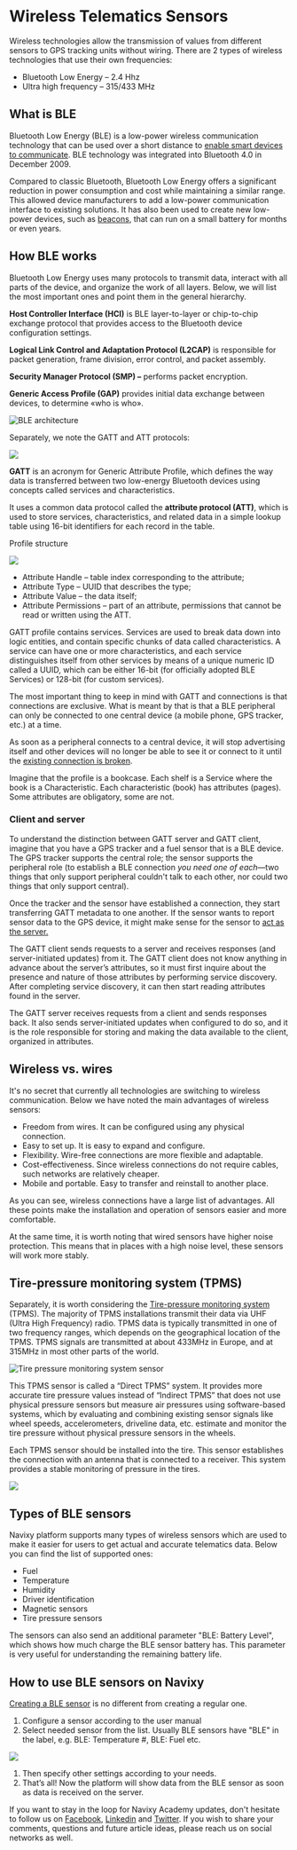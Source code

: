 # Wireless Telematics Sensors

Wireless technologies allow the transmission of values from different sensors to GPS tracking units without wiring. There are 2 types of wireless technologies that use their own frequencies:

* Bluetooth Low Energy – 2.4 Hhz
* Ultra high frequency – 315/433 MHz

## What is BLE

Bluetooth Low Energy (BLE) is a low-power wireless communication technology that can be used over a short distance to [enable smart devices to communicate](https://www.centare.com/blog/what_is_bluetooth_low_energy/). BLE technology was integrated into Bluetooth 4.0 in December 2009.

Compared to classic Bluetooth, Bluetooth Low Energy offers a significant reduction in power consumption and cost while maintaining a similar range. This allowed device manufacturers to add a low-power communication interface to existing solutions. It has also been used to create new low-power devices, such as [beacons](https://www.navixy.com/blog/teltonika-ble-beacons/), that can run on a small battery for months or even years.

## How BLE works

Bluetooth Low Energy uses many protocols to transmit data, interact with all parts of the device, and organize the work of all layers. Below, we will list the most important ones and point them in the general hierarchy.

**Host Controller Interface (HCI)** is BLE layer-to-layer or chip-to-chip exchange protocol that provides access to the Bluetooth device configuration settings.

**Logical Link Control and Adaptation Protocol (L2CAP)** is responsible for packet generation, frame division, error control, and packet assembly.

**Security Manager Protocol (SMP) –** performs packet encryption.

**Generic Access Profile (GAP)** provides initial data exchange between devices, to determine «who is who».

![BLE architecture](https://www.navixy.com/wp-content/uploads/2021/01/ble-protocols.png)

Separately, we note the GATT and ATT protocols:

![](attachments/imagen-20231019-232843.png)

**GATT** is an acronym for Generic Attribute Profile, which defines the way data is transferred between two low-energy Bluetooth devices using concepts called services and characteristics.

It uses a common data protocol called the **attribute protocol (ATT)**, which is used to store services, characteristics, and related data in a simple lookup table using 16-bit identifiers for each record in the table.

Profile structure

![](attachments/imagen-20231019-232914.png)

* Attribute Handle – table index corresponding to the attribute;
* Attribute Type – UUID that describes the type;
* Attribute Value – the data itself;
* Attribute Permissions – part of an attribute, permissions that cannot be read or written using the ATT.

GATT profile contains services. Services are used to break data down into logic entities, and contain specific chunks of data called characteristics. A service can have one or more characteristics, and each service distinguishes itself from other services by means of a unique numeric ID called a UUID, which can be either 16-bit (for officially adopted BLE Services) or 128-bit (for custom services).

The most important thing to keep in mind with GATT and connections is that connections are exclusive. What is meant by that is that a BLE peripheral can only be connected to one central device (a mobile phone, GPS tracker, etc.) at a time.

As soon as a peripheral connects to a central device, it will stop advertising itself and other devices will no longer be able to see it or connect to it until the [existing connection is broken](https://learn.adafruit.com/introduction-to-bluetooth-low-energy/gatt).

Imagine that the profile is a bookcase. Each shelf is a Service where the book is a Characteristic. Each characteristic (book) has attributes (pages). Some attributes are obligatory, some are not.

### Client and server

To understand the distinction between GATT server and GATT client, imagine that you have a GPS tracker and a fuel sensor that is a BLE device. The GPS tracker supports the central role; the sensor supports the peripheral role (to establish a BLE connection _you need one of each_—two things that only support peripheral couldn't talk to each other, nor could two things that only support central).

Once the tracker and the sensor have established a connection, they start transferring GATT metadata to one another. If the sensor wants to report sensor data to the GPS device, it might make sense for the sensor to [act as the server.](https://developer.android.com/guide/topics/connectivity/bluetooth-le)

The GATT client sends requests to a server and receives responses (and server-initiated updates) from it. The GATT client does not know anything in advance about the server’s attributes, so it must first inquire about the presence and nature of those attributes by performing service discovery. After completing service discovery, it can then start reading attributes found in the server.

The GATT server receives requests from a client and sends responses back. It also sends server-initiated updates when configured to do so, and it is the role responsible for storing and making the data available to the client, organized in attributes.

## Wireless vs. wires

It's no secret that currently all technologies are switching to wireless communication. Below we have noted the main advantages of wireless sensors:

* Freedom from wires. It can be configured using any physical connection.
* Easy to set up. It is easy to expand and configure.
* Flexibility. Wire-free connections are more flexible and adaptable.
* Cost-effectiveness. Since wireless connections do not require cables, such networks are relatively cheaper.
* Mobile and portable. Easy to transfer and reinstall to another place.

As you can see, wireless connections have a large list of advantages. All these points make the installation and operation of sensors easier and more comfortable.

At the same time, it is worth noting that wired sensors have higher noise protection. This means that in places with a high noise level, these sensors will work more stably.

## Tire-pressure monitoring system (TPMS)

Separately, it is worth considering the [Tire-pressure monitoring system](https://en.wikipedia.org/wiki/Tire-pressure_monitoring_system) (TPMS). The majority of TPMS installations transmit their data via UHF (Ultra High Frequency) radio. TPMS data is typically transmitted in one of two frequency ranges, which depends on the geographical location of the TPMS. TPMS signals are transmitted at about 433MHz in Europe, and at 315MHz in most other parts of the world.

![Tire pressure monitoring system sensor](https://www.navixy.com/wp-content/uploads/2021/01/tire-pressure-monitoring-system-sensor.jpg)

This TPMS sensor is called a “Direct TPMS” system. It provides more accurate tire pressure values instead of “Indirect TPMS” that does not use physical pressure sensors but measure air pressures using software-based systems, which by evaluating and combining existing sensor signals like wheel speeds, accelerometers, driveline data, etc. estimate and monitor the tire pressure without physical pressure sensors in the wheels.

Each TPMS sensor should be installed into the tire. This sensor establishes the connection with an antenna that is connected to a receiver. This system provides a stable monitoring of pressure in the tires.

![](attachments/imagen-20231019-232937.png)

## Types of BLE sensors

Navixy platform supports many types of wireless sensors which are used to make it easier for users to get actual and accurate telematics data. Below you can find the list of supported ones:

* Fuel
* Temperature
* Humidity
* Driver identification
* Magnetic sensors
* Tire pressure sensors

The sensors can also send an additional parameter "BLE: Battery Level", which shows how much charge the BLE sensor battery has. This parameter is very useful for understanding the remaining battery life.

## How to use BLE sensors on Navixy

[Creating a BLE sensor](https://app.gitbook.com/s/446mKak1zDrGv70ahuYZ/guide/devices-and-settings/vehicle-sensors/measurement-sensors) is no different from creating a regular one.

1. Configure a sensor according to the user manual
2. Select needed sensor from the list. Usually BLE sensors have "BLE" in the label, e.g. BLE: Temperature #, BLE: Fuel etc.

![](attachments/imagen-20231019-233836.png)

1. Then specify other settings according to your needs.
2. That’s all! Now the platform will show data from the BLE sensor as soon as data is received on the server.

If you want to stay in the loop for Navixy Academy updates, don't hesitate to follow us on [Facebook](https://www.facebook.com/NavixyGPS/), [Linkedin](https://www.linkedin.com/company/navixy/) and [Twitter](https://twitter.com/NAVIXY). If you wish to share your comments, questions and future article ideas, please reach us on social networks as well.
